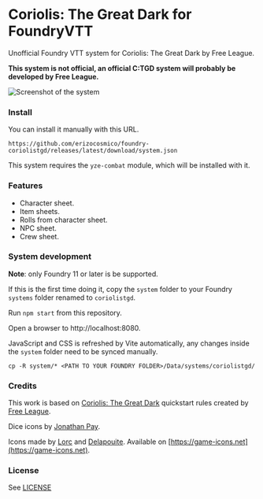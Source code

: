 # Coriolis: The Great Dark for FoundryVTT

Unofficial Foundry VTT system for Coriolis: The Great Dark by Free League.

**This system is not official, an official C:TGD system will probably be developed by Free League.**

![Screenshot of the system](https://i.imgur.com/eHvMjPT.png)

### Install

You can install it manually with this URL.

```
https://github.com/erizocosmico/foundry-coriolistgd/releases/latest/download/system.json
```

This system requires the `yze-combat` module, which will be installed with it.

### Features

-   Character sheet.
-   Item sheets.
-   Rolls from character sheet.
-   NPC sheet.
-   Crew sheet.

### System development

**Note**: only Foundry 11 or later is be supported.

If this is the first time doing it, copy the `system` folder to your Foundry `systems` folder renamed to `coriolistgd`.

Run `npm start` from this repository.

Open a browser to http://localhost:8080.

JavaScript and CSS is refreshed by Vite automatically, any changes inside the `system` folder need to be synced manually.

```
cp -R system/* <PATH TO YOUR FOUNDRY FOLDER>/Data/systems/coriolistgd/
```

### Credits

This work is based on [Coriolis: The Great Dark](https://www.kickstarter.com/projects/1192053011/coriolis-the-great-dark-rpg-explore-a-lost-horizon) quickstart rules created by [Free League](https://freeleaguepublishing.com/).

Dice icons by [Jonathan Pay](https://jonathanpay.itch.io/).

Icons made by [Lorc](https://lorcblog.blogspot.com) and [Delapouite](https://delapouite.com). Available on [https://game-icons.net](https://game-icons.net).

### License

See [LICENSE](/LICENSE)
